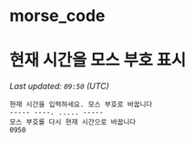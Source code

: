 # morse_code
# 현재 시간을 모스 부호 표시
<!-- MORSE_TIME_START -->
_Last updated: `09:50` (UTC)_

```
현재 시간을 입력하세요. 모스 부호로 바꿉니다
----- ----. ..... -----
모스 부호를 다시 현재 시간으로 바꿉니다
0950
```
<!-- MORSE_TIME_END -->
